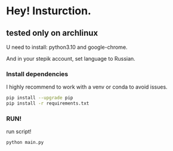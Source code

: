 # Hey! Insturction.

## tested only on archlinux

U need to install: python3.10 and google-chrome.

And in your stepik account, set language to Russian.

### Install dependencies
I highly recommend to work with a venv or conda to avoid issues.
```bash
pip install --upgrade pip
pip install -r requirements.txt
```

### RUN!
run script!
```bash
python main.py
```
